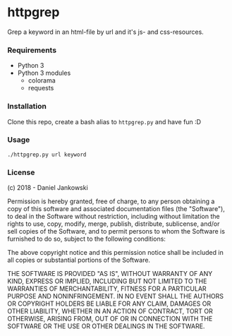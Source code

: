 # httpgrep

Grep a keyword in an html-file by url and it's js- and css-resources.


### Requirements

- Python 3
- Python 3 modules
  - colorama
  - requests


### Installation

Clone this repo, create a bash alias to `httpgrep.py` and have fun :D


### Usage

`./httpgrep.py url keyword`


### License 

(c) 2018 - Daniel Jankowski


Permission is hereby granted, free of charge, to any person obtaining a copy of this software and associated documentation files (the "Software"), to deal in the Software without restriction, including without limitation the rights to use, copy, modify, merge, publish, distribute, sublicense, and/or sell copies of the Software, and to permit persons to whom the Software is furnished to do so, subject to the following conditions:

The above copyright notice and this permission notice shall be included in all copies or substantial portions of the Software.

THE SOFTWARE IS PROVIDED "AS IS", WITHOUT WARRANTY OF ANY KIND, EXPRESS OR IMPLIED, INCLUDING BUT NOT LIMITED TO THE WARRANTIES OF MERCHANTABILITY, FITNESS FOR A PARTICULAR PURPOSE AND NONINFRINGEMENT. IN NO EVENT SHALL THE AUTHORS OR COPYRIGHT HOLDERS BE LIABLE FOR ANY CLAIM, DAMAGES OR OTHER LIABILITY, WHETHER IN AN ACTION OF CONTRACT, TORT OR OTHERWISE, ARISING FROM, OUT OF OR IN CONNECTION WITH THE SOFTWARE OR THE USE OR OTHER DEALINGS IN THE SOFTWARE.
